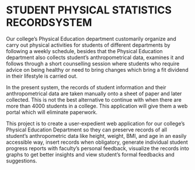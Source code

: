 <h1>STUDENT PHYSICAL STATISTICS RECORDSYSTEM</h1>

Our college’s Physical Education department customarily organize and carry out physical
activities for students of different departments by following a weekly schedule, besides that the
Physical Education department also collects student’s anthropometrical data, examines it and
follows through a short counselling session where students who require advice on being healthy
or need to bring changes which bring a fit dividend in their lifestyle is carried out.

In the present system, the records of student information and their anthropometrical data are taken
manually onto a sheet of paper and later collected. This is not the best alternative to continue with
when there are more than 4000 students in a college. This application will give them a web portal
which will eliminate paperwork.

This project is to create a user-expedient web application for our college’s Physical Education
Department so they can preserve records of all student’s anthropometric data like height, weight,
BMI, and age in an easily accessible way, insert records when obligatory, generate individual
student progress reports with faculty’s personal feedback, visualize the records into graphs to get
better insights and view student’s formal feedbacks and suggestions. 
